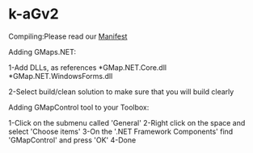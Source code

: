 # k-aGv2

Compiling:Please read our [Manifest](https://github.com/k-aGv/manifest)



Adding GMaps.NET:

1-Add DLLs, as references
*GMap.NET.Core.dll
*GMap.NET.WindowsForms.dll

2-Select build/clean solution to make sure that you will build clearly

Adding GMapControl tool to your Toolbox:

1-Click on the submenu called 'General'
2-Right click on the space and select 'Choose items'
3-On the '.NET Framework Components' find 'GMapControl' and press 'OK'
4-Done
